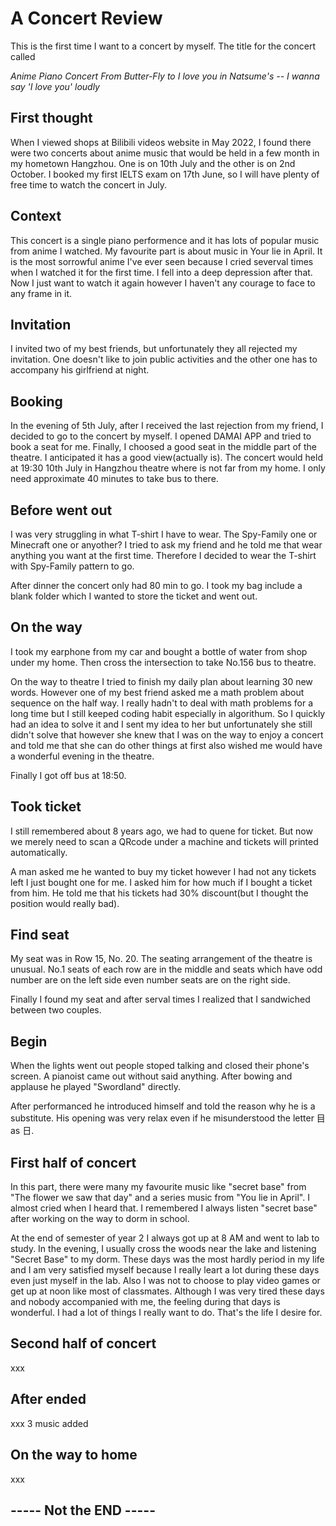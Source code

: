# A Concert Review

This is the first time I want to a concert by myself. The title for the concert called

_Anime Piano Concert From Butter-Fly to I love you in Natsume's -- I wanna say 'I love you' loudly_ 

## First thought

When I viewed shops at Bilibili videos website in May 2022, I found there were two concerts about anime music that would be held in a few month in my hometown Hangzhou. One is on 10th July and the other is on 2nd October. I booked my first IELTS exam on 17th June, so I will have plenty of free time to watch the concert in July. 

## Context

This concert is a single piano performence and it has lots of popular music from anime I watched. My favourite part is about music in Your lie in April. It is the most sorrowful anime I've ever seen because I cried severval times when I watched it for the first time. I fell into a deep depression after that. Now I just want to watch it again however I haven't any courage to face to any frame in it. 

## Invitation

I invited two of my best friends, but unfortunately they all rejected my invitation.
One doesn't like to join public activities and the other one has to accompany his girlfriend at night.

## Booking

In the evening of 5th July, after I received the last rejection from my friend, I decided to go to the concert by myself. I opened DAMAI APP and tried to book a seat for me. Finally, I choosed a good seat in the middle part of the theatre. I anticipated it has a good view(actually is). The concert would held at 19:30 10th July in Hangzhou theatre where is not far from my home. I only need approximate 40 minutes to take bus to there.

## Before went out

I was very struggling in what T-shirt I have to wear. The Spy-Family one or Minecraft one or anyother? I tried to ask my friend and he told me that wear anything you want at the first time. Therefore I decided to wear the T-shirt with Spy-Family pattern to go.

After dinner the concert only had 80 min to go. I took my bag include a blank folder which I wanted to store the ticket and went out.

## On the way

I took my earphone from my car and bought a bottle of water from shop under my home. Then cross the intersection to take No.156 bus to theatre.

On the way to theatre I tried to finish my daily plan about learning 30 new words. However one of my best friend asked me a math problem about sequence on the half way. I really hadn't to deal with math problems for a long time but I still keeped coding habit especially in algorithum. So I quickly had an idea to solve it and I sent my idea to her but unfortunately she still didn't solve that however she knew that I was on the way to enjoy a concert and told me that she can do other things at first also wished me would have a wonderful evening in the theatre.

Finally I got off bus at 18:50.

## Took ticket 

I still remembered about 8 years ago, we had to quene for ticket. But now we merely need to scan a QRcode under a machine and tickets will printed automatically.

A man asked me he wanted to buy my ticket however I had not any tickets left I just bought one for me. I asked him for how much if I bought a ticket from him. He told me that his tickets had 30% discount(but I thought the position would really bad).

## Find seat

My seat was in Row 15, No. 20. The seating arrangement of the theatre is unusual. No.1 seats of each row are in the middle and seats which have odd number are on the left side even number seats are on the right side.

Finally I found my seat and after serval times I realized that I sandwiched between two couples.

## Begin

When the lights went out people stoped talking and closed their phone's screen. A pianoist came out without said anything. After bowing and applause he played "Swordland" directly. 

After performanced he introduced himself and told the reason why he is a substitute. His opening was very relax even if he misunderstood the letter 目 as 日.

## First half of concert

In this part, there were many my favourite music like "secret base" from "The flower we saw that day" and a series music from "You lie in April". I almost cried when I heard that. I remembered I always listen "secret base" after working on the way to dorm in school. 

At the end of semester of year 2 I always got up at 8 AM and went to lab to study. In the evening, I usually cross the woods near the lake and listening "Secret Base" to my dorm. These days was the most hardly period in my life and I am very satisfied myself because I really leart a lot during these days even just myself in the lab. Also I was not to choose to play video games or get up at noon like most of classmates. Although I was very tired these days and nobody accompanied with me, the feeling during that days is wonderful. I had a lot of things I really want to do. That's the life I desire for.

## Second half of concert

xxx

## After ended

xxx 3 music added

## On the way to home

xxx

## ----- Not the END -----